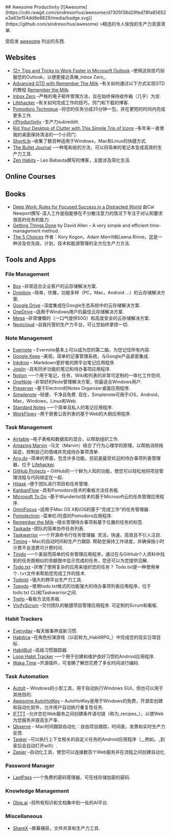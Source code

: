 <div class="github-widget" data-repo="jyguyomarch/awesome-productivity"></div>
<script async src="https://pagead2.googlesyndication.com/pagead/js/adsbygoogle.js"></script><ins class="adsbygoogle" style="display:block" data-ad-client="ca-pub-6890694312814945" data-ad-slot="5473692530" data-ad-format="auto"  data-full-width-responsive="true"></ins><script>(adsbygoogle = window.adsbygoogle || []).push({});</script>
## Awesome Productivity [![Awesome](https://cdn.rawgit.com/sindresorhus/awesome/d7305f38d29fed78fa85652e3a63e154dd8e8829/media/badge.svg)](https://github.com/sindresorhus/awesome)
&gt;精选的令人愉悦的生产力资源清单.

受启发 [awesome](https://github.com/sindresorhus/awesome) 列出的东西.



## Websites

- [12+ Tips and Tricks to Work Faster in Microsoft Outlook](http://lifehacker.com/12-tips-and-tricks-to-work-faster-in-microsoft-outlook-1540483009) –使用这些技巧驯服您的Outlook，以便更接近真棒_Inbox Zero_.
- [Advanced GTD with Remember The Milk](http://blog.rememberthemilk.com/post/116665489183/guest-post-advanced-gtd-with-remember-the-milk) –有关如何通过以下方式实现GTD的教程 [Remember the Milk](https://www.rememberthemilk.com).
- [Inbox Zero](http://www.43folders.com/izero) –严格的电子邮件管理方法，旨在始终保持收件箱（几乎）为空.
- [Lifehacker](http://lifehacker.com/) –有关如何完成工作的技巧，窍门和下载的博客.
- [Pomodoro Technique](http://pomodorotechnique.com/) –将您的任务分成25分钟一包，并在更短的时间内完成更多工作.
- [r/Productivity](https://www.reddit.com/r/productivity/) -生产力subreddit.
- [Rid Your Desktop of Clutter with This Simple Trio of Icons](http://lifehacker.com/5901487/rid-your-desktop-of-clutter-with-this-simple-trio-of-icons) –多年来一直使我的桌面保持清洁的一个小窍门.
- [ShortLib](https://shortlib.netlify.app/) –收集了数百种适用于Windows，Mac和Linux的快捷方式.
- [The Bullet Journal](http://bulletjournal.com/) –一种笔和纸的方法，可以将简单的笔记本变成高效的生产力工具.
- [Zen Habits](https://zenhabits.net/) – Leo Babauta撰写的博客，主题涉及简化生活.

## Online Courses

## Books

- [Deep Work: Rules for Focused Success in a Distracted World](https://www.calnewport.com/books/deep-work/) 由Cal Newport撰写-深入工作是指能够在不分散注意力的情况下专注于对认知要求很高的任务的能力.
- [Getting Things Done](https://gettingthingsdone.com/store/product.php?productid=17035&cat=3&page) by David Allen – A very simple and efficient time-management method.
- [The 5 Choices](http://books.simonandschuster.ca/The-5-Choices/Kory-Kogon/9781476711713) 作者：Kory Kogon，Adam Merrill和Leena Rinne，这是一种涉及优先级，计划，技术和能源管理的全方位生产力方法.

## Tools and Apps

### File Management

- [Box](https://www.box.com) –非常适合企业客户的云存储解决方案.
- [Dropbox](https://www.dropbox.com) –简单，优雅，功能多样（PC，Mac，Android ...）的云存储解决方案.
- [Google Drive](https://www.google.ca/drive/) –深度集成在Google生态系统中的云存储解决方案.
- [OneDrive](https://onedrive.live.com) –适用于Windows用户的最佳云存储解决方案.
- [Mega](https://mega.nz/) –非常慷慨的（一口气提供50G）和高度安全的云存储解决方案.
- [Nextcloud](https://nextcloud.com) –自我托管的生产力平台，可让您始终掌控一切.

### Note Management

- [Evernote](https://evernote.com/) – Evernote基本上可以成为您的第二脑，为您记住所有内容.
- [Google Keep](http://www.google.com/keep/) –美观，简单的记事管理系统，与Google产品紧密集成.
- [Inkdrop](https://www.inkdrop.info/) – Markdown爱好者的跨平台笔记应用程序.
- [Joplin](https://joplinapp.org/) –具有同步功能的笔记和待办事项应用程序.
- [Notion](https://www.notion.so/) –一个用于笔记，任务，Wiki和列表的非常可定制的一体化工作空间.
- [OneNote](https://www.onenote.com/) –非常好的Note管理解决方案，但最适合Windows用户.
- [Preserver](https://github.com/hsbalar/preserver) –基于Electron的Notes Organizer桌面应用程序.
- [Simplenote](https://simplenote.com/)  –轻便，干净且免费. 现在，Simplenote可用于iOS，Android，Mac，Windows，Linux和Web.
- [Standard Notes](https://standardnotes.org/) –一个简单且私人的笔记应用程序.
- [WorkFlowy](https://workflowy.com/) –用于嵌套公告列表的基于Web的大纲应用程序.

### Task Management

- [Airtable](https://airtable.com/) –电子表格和数据库的混合，以帮助组织工作.
- [Amazing Marvin](https://www.amazingmarvin.com/) -马文（Marvin）结合了行为心理学的原理，以帮助消除拖延症，控制自己的情绪并完成待办事项清单.
- [Any.do](http://www.any.do/) –简单的界面，包含许多功能，目前是最受欢迎的待办事项列表管理器，位于 [Lifehacker](http://lifehacker.com/5924093/five-best-to-do-list-managers).
- [GitHub Projects](https://github.com/features/project-management/) – GitHub的一个鲜为人知的功能，使您可以轻松地将项目管理流程与代码绑定在一起.
- [Hitask](https://hitask.com) –便于团队进行项目和任务管理.
- [KanbanFlow](https://kanbanflow.com) –具有Pomodoro技术的看板方法任务板.
- [Microsoft To Do](https://todo.microsoft.com/tasks/) –基于Wunderlist技术的基于Microsoft云的任务管理应用程序.
- [OmniFocus](https://www.omnigroup.com/omnifocus) –适用于Mac OS X和iOS的基于“完成工作”的任务管理器.
- [Pomolectron](https://github.com/amitmerchant1990/pomolectron) –菜单栏/托盘的Pomodoro应用程序.
- [Remember the Milk](https://www.rememberthemilk.com) –擅长管理待办事项和基于位置的任务的标签.
- [Taskade](https://taskade.com) –团队的简单协作任务列表.
- [Taskwarrior](http://taskwarrior.org/)  –一个开源命令行任务管理器. 灵活，快速，高效且不引人注目.
- [Timing](https://timingapp.com/)  – Mac的自动时间和生产力跟踪. 帮助您保持工作进度，并确保按小时计费不会浪费可计费时间.
- [Tinido](https://tinido.com/) –一个美丽而简单的任务管理应用程序，通过在与GitHub个人资料中找到的任务图相似的贡献图中显示完成的任务，您还可以为您提供见解.
- [Todo.txt](http://todotxt.com/)  –厌倦了使用复杂的应用来组织您的任务？  Todo.txt是一种使用单个`.txt`文件来帮助您完成工作的技术.
- [Todoist](https://todoist.com/) –强大的跨平台生产力工具.
- [Topydo](https://github.com/topydo/topydo) –使用todo.txt格式的功能强大的待办事项列表应用程序，位于todo.txt CLI和Taskwarrior之间.
- [Trello](https://trello.com) –看板方法任务板.
- [VivifyScrum](https://www.vivifyscrum.com)  –交付团队的敏捷项目管理应用程序. 可定制的Scrum和看板.

### Habit Trackers

- [Everyday](https://everyday.app/) –每天做事养成新习惯.
- [Habitica](https://habitica.com) –在角色扮演游戏（以前称为_HabitRPG_）中完成您的现实日常目标.
- [HabitBull](http://www.habitbull.com/) –高级习惯跟踪器.
- [Loop Habit Tracker](https://github.com/iSoron/uhabits) –一个用于创建和维护良好习惯的Android应用程序.
- [Waka Time](https://wakatime.com/) –开源插件，可准确了解您花费了多长时间进行编码.

### Task Automation

- [AutoIt](https://www.autoitscript.com/) – Windows的小型工具，用于自动执行Windows GUI，但也可以用于其他目的.
- [Awesome AutoHotKey](https://github.com/ahkscript/awesome-AutoHotkey) – AutoHotKey是用于Windows的免费，开源宏创建和自动化软件，允许用户自动执行重复性任务.
- [IFTTT](https://ifttt.com) –允许您在Web服务之间创建条件语句链（称为_recipes_），以使Web为您服务并提高生产率.
- [Qbserve](https://qotoqot.com/qbserve/) – Mac时间跟踪自动化：自由项目跟踪，时间表，发票和实时生产力反馈.
- [Tasker](http://tasker.dinglisch.net/) –可以执行上下文相关的自定义任务的Android应用程序（__例如，_到家后会自动打开wifi）.
- [Zapier](https://zapier.com/) –自动化工具，使您可以连接数百个Web服务并在流程之间创建自动化.

### Password Manager

- [LastPass](https://lastpass.com) –一个免费的密码管理器，可在线存储加密的密码.

### Knowledge Management

- [Obie.ai](https://obie.ai/) –将所有知识和文档集中到一处的AI平台.

### Miscellaneous

- [ShareX](https://getsharex.com/) –屏幕捕获，文件共享和生产力工具.
